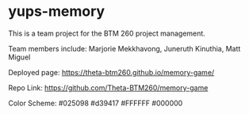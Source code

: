 # yups-memory

This is a team project for the BTM 260 project management.

Team members include: Marjorie Mekkhavong, Juneruth Kinuthia, Matt Miguel

Deployed page:
<https://theta-btm260.github.io/memory-game/>

Repo Link: <https://github.com/Theta-BTM260/memory-game>

Color Scheme: #025098 #d39417 #FFFFFF #000000
